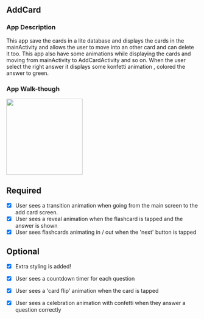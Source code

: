 
## AddCard

### App Description
This app save the cards in a lite database and displays the cards in the mainActivity and allows the user to move into an other card and can delete it too. This app also have some animations while displaying the cards and moving from mainActivity to AddCardActivity and so on. When the user select the right answer it displays some konfetti animation , colored the answer to green.
### App Walk-though

<img src="YOUR_GIF_URL_HERE" width=200><br>



## Required
- [x] User sees a transition animation when going from the main screen to the add card screen.
- [x] User sees a reveal animation when the flashcard is tapped and the answer is shown
- [x] User sees flashcards animating in / out when the 'next' button is tapped

## Optional
- [x] Extra styling is added!
- [x] User sees a countdown timer for each question
- [x] User sees a 'card flip' animation when the card is tapped
- [x] User sees a celebration animation with confetti when they answer a question correctly

